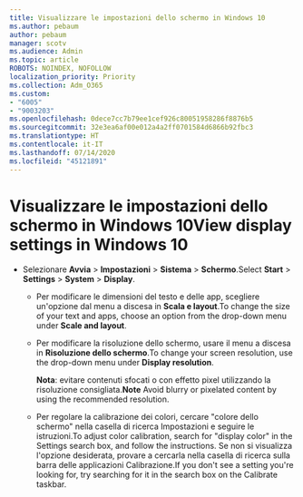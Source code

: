 ```yaml
---
title: Visualizzare le impostazioni dello schermo in Windows 10
ms.author: pebaum
author: pebaum
manager: scotv
ms.audience: Admin
ms.topic: article
ROBOTS: NOINDEX, NOFOLLOW
localization_priority: Priority
ms.collection: Adm_O365
ms.custom:
- "6005"
- "9003203"
ms.openlocfilehash: 0dece7cc7b79ee1cef926c80051958286f8876b5
ms.sourcegitcommit: 32e3ea6af00e012a4a2ff0701584d6866b92fbc3
ms.translationtype: HT
ms.contentlocale: it-IT
ms.lasthandoff: 07/14/2020
ms.locfileid: "45121891"
---
```

# <a name="view-display-settings-in-windows-10"></a><span data-ttu-id="0e539-102">Visualizzare le impostazioni dello schermo in Windows 10</span><span class="sxs-lookup"><span data-stu-id="0e539-102">View display settings in Windows 10</span></span>

- <span data-ttu-id="0e539-103">Selezionare **Avvia**  > **Impostazioni**  > **Sistema** > **Schermo**.</span><span class="sxs-lookup"><span data-stu-id="0e539-103">Select **Start**  > **Settings**  > **System** > **Display**.</span></span>
    -  <span data-ttu-id="0e539-104">Per modificare le dimensioni del testo e delle app, scegliere un'opzione dal menu a discesa in  **Scala e layout**.</span><span class="sxs-lookup"><span data-stu-id="0e539-104">To change the size of your text and apps, choose an option from the drop-down menu under  **Scale and layout**.</span></span>
    - <span data-ttu-id="0e539-105">Per modificare la risoluzione dello schermo, usare il menu a discesa in **Risoluzione dello schermo**.</span><span class="sxs-lookup"><span data-stu-id="0e539-105">To change your screen resolution, use the drop-down menu under **Display resolution**.</span></span>
     
      <span data-ttu-id="0e539-106">**Nota**: evitare contenuti sfocati o con effetto pixel utilizzando la risoluzione consigliata.</span><span class="sxs-lookup"><span data-stu-id="0e539-106">**Note** Avoid blurry or pixelated content by using the recommended resolution.</span></span>
    - <span data-ttu-id="0e539-107">Per regolare la calibrazione dei colori, cercare "colore dello schermo" nella casella di ricerca Impostazioni e seguire le istruzioni.</span><span class="sxs-lookup"><span data-stu-id="0e539-107">To adjust color calibration, search for "display color" in the Settings search box, and follow the instructions.</span></span> <span data-ttu-id="0e539-108">Se non si visualizza l'opzione desiderata, provare a cercarla nella casella di ricerca sulla barra delle applicazioni Calibrazione.</span><span class="sxs-lookup"><span data-stu-id="0e539-108">If you don't see a setting you're looking for, try searching for it in the search box on the Calibrate taskbar.</span></span>
